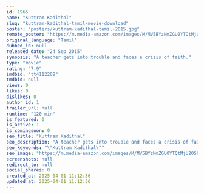 ```yaml
---
id: 1965
name: "Kuttram Kadithal"
slug: "kuttram-kadithal-tamil-movie-download"
poster: "posters/kuttram-kadithal-tamil-2015.jpg"
remote_poster: "https://m.media-amazon.com/images/M/MV5BYzNmZGU0YTQtMjU2OS00ZmQyLWJlMzYtOWYxZGRhNWFiZDAxXkEyXkFqcGdeQXVyNTc4NzU2MDI@._V1_SX300.jpg"
original_language: "Tamil"
dubbed_in: null
released_date: "24 Sep 2015"
synopsis: "A teacher gets into trouble and faces a crisis of faith."
type: "movie"
rating: "7.9"
imdbid: "tt4112208"
tmdbid: null
views: 0
likes: 0
dislikes: 0
author_id: 1
trailer_url: null
runtime: "120 min"
is_featured: 0
is_active: 1
is_comingsoon: 0
seo_title: "Kuttram Kadithal"
seo_description: "A teacher gets into trouble and faces a crisis of faith."
seo_keywords: "\"Kuttram Kadithal\""
seo_image: "https://m.media-amazon.com/images/M/MV5BYzNmZGU0YTQtMjU2OS00ZmQyLWJlMzYtOWYxZGRhNWFiZDAxXkEyXkFqcGdeQXVyNTc4NzU2MDI@._V1_SX300.jpg"
screenshots: null
redirect_to: null
social_shares: 0
created_at: 2025-04-01 11:12:36
updated_at: 2025-04-01 11:12:36
---
```


